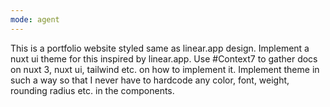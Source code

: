 ```yaml
---
mode: agent
---
```

This is a portfolio website styled same as linear.app design. 
Implement a nuxt ui theme for this inspired by linear.app. 
Use #Context7 to gather docs on nuxt 3, nuxt ui, tailwind etc. on how to implement it.
Implement theme in such a way so that I never have to hardcode any color, font, weight, rounding radius etc. in the components.